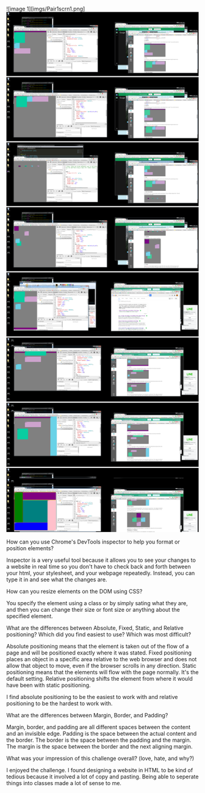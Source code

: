 
![image 1][imgs/Pair1scrn1.png]
	<img src="imgs/Pair1scrn2.png">
	<img src="imgs/Pair1scrn3.png">
	<img src="imgs/Pair1scrn4.png">
	<img src="imgs/Pair1scrn5.png">
	<img src="imgs/Pair1scrn6.png">
	<img src="imgs/Pair1scrn7.png">
	<img src="imgs/Pair1scrn8.png">
	<img src="imgs/Pair1scrn9.png">


How can you use Chrome's DevTools inspector to help you format or position elements?

Inspector is a very useful tool because it allows you to see your changes to a website in real time so you don't have to check back and forth between your html, your stylesheet, and your webpage repeatedly. Instead, you can type it in and see what the changes are.

How can you resize elements on the DOM using CSS?

You specify the element using a class or by simply sating what they are, and then you can change their size or font size or anything about the specified element.

What are the differences between Absolute, Fixed, Static, and Relative positioning? Which did you find easiest to use? Which was most difficult?

Absolute positioning means that the element is taken out of the flow of a page and will be positioned exactly where it was stated.
Fixed positioning places an object in a specific area relative to the web browser and does not allow that object to move, even if the browser scrolls in any direction. 
Static positioning means that the elements will flow with the page normally. It's the default setting. 
Relative positioning shifts the element from where it would have been with static positioning.

I find absolute positioning to be the easiest to work with and relative positioning to be the hardest to work with.


What are the differences between Margin, Border, and Padding?

Margin, border, and padding are all different spaces between the content and an invisible edge.
Padding is the space between the actual content and the border.
The border is the space between the padding and the margin.
The margin is the space between the border and the next aligning margin.

What was your impression of this challenge overall? (love, hate, and why?)

I enjoyed the challenge. I found designing a website in HTML to be kind of tedious because it involved a lot of copy and pasting. Being able to seperate things into classes made a lot of sense to me.

